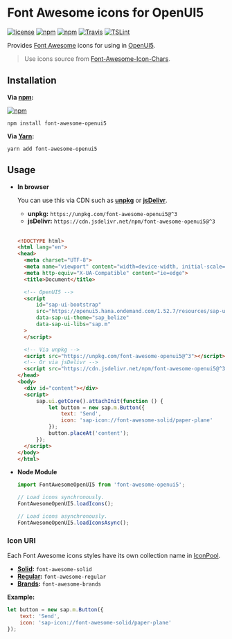 # Font Awesome icons for OpenUI5
[![license](https://img.shields.io/github/license/gluons/font-awesome-openui5.svg?style=flat-square)](https://github.com/gluons/font-awesome-openui5/blob/master/LICENSE)
[![npm](https://img.shields.io/npm/v/font-awesome-openui5.svg?style=flat-square)](https://www.npmjs.com/package/font-awesome-openui5)
[![npm](https://img.shields.io/npm/dt/font-awesome-openui5.svg?style=flat-square)](https://www.npmjs.com/package/font-awesome-openui5)
[![Travis](https://img.shields.io/travis/gluons/font-awesome-openui5.svg?style=flat-square)](https://travis-ci.org/gluons/font-awesome-openui5)
[![TSLint](https://img.shields.io/badge/TSLint-gluons-15757B.svg?style=flat-square)](https://github.com/gluons/tslint-config-gluons)

Provides [Font Awesome](https://fontawesome.com/) icons for using in [OpenUI5](http://openui5.org/).

> Use icons source from [Font-Awesome-Icon-Chars](https://github.com/gluons/Font-Awesome-Icon-Chars).

## Installation

**Via [npm](https://www.npmjs.com):**

[![npm](https://nodei.co/npm/font-awesome-openui5.png?downloads=true&downloadRank=true&stars=true)](https://www.npmjs.com/package/font-awesome-openui5)

```
npm install font-awesome-openui5
```

**Via [Yarn](https://yarnpkg.com):**

```
yarn add font-awesome-openui5
```

## Usage

- **In browser**

  You can use this via CDN such as [**unpkg**](https://unpkg.com/) or [**jsDelivr**](https://www.jsdelivr.com/).

  - **unpkg:** `https://unpkg.com/font-awesome-openui5@^3`
  - **jsDelivr:** `https://cdn.jsdelivr.net/npm/font-awesome-openui5@^3`

  <br>

  ```html
  <!DOCTYPE html>
  <html lang="en">
  <head>
  	<meta charset="UTF-8">
  	<meta name="viewport" content="width=device-width, initial-scale=1.0">
  	<meta http-equiv="X-UA-Compatible" content="ie=edge">
  	<title>Document</title>

  	<!-- OpenUI5 -->
  	<script
  		id="sap-ui-bootstrap"
  		src="https://openui5.hana.ondemand.com/1.52.7/resources/sap-ui-core.js"
  		data-sap-ui-theme="sap_belize"
  		data-sap-ui-libs="sap.m"
  	>
  	</script>

  	<!-- Via unpkg -->
  	<script src="https://unpkg.com/font-awesome-openui5@^3"></script>
  	<!-- Or via jsDelivr -->
  	<script src="https://cdn.jsdelivr.net/npm/font-awesome-openui5@^3"></script>
  </head>
  <body>
  	<div id="content"></div>
  	<script>
  		sap.ui.getCore().attachInit(function () {
  			let button = new sap.m.Button({
  				text: 'Send',
  				icon: 'sap-icon://font-awesome-solid/paper-plane'
  			});
  			button.placeAt('content');
  		});
  	</script>
  </body>
  </html>
  ```

- **Node Module**

  ```js
  import FontAwesomeOpenUI5 from 'font-awesome-openui5';

  // Load icons synchronously.
  FontAwesomeOpenUI5.loadIcons();

  // Load icons asynchronously.
  FontAwesomeOpenUI5.loadIconsAsync();
  ```

### Icon URI

Each Font Awesome icons styles have its own collection name in [IconPool](https://openui5.hana.ondemand.com/#/api/sap.ui.core.IconPool).

- **[Solid](https://fontawesome.com/icons?d=gallery&s=solid&m=free):** `font-awesome-solid`
- **[Regular](https://fontawesome.com/icons?d=gallery&s=regular&m=free):** `font-awesome-regular`
- **[Brands](https://fontawesome.com/icons?d=gallery&s=brands&m=free):** `font-awesome-brands`

**Example:**

```js
let button = new sap.m.Button({
	text: 'Send',
	icon: 'sap-icon://font-awesome-solid/paper-plane'
});
```
